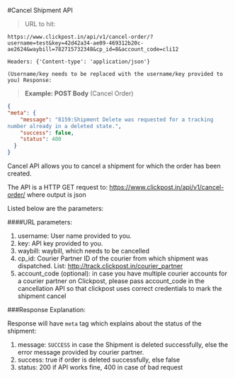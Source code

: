 #Cancel Shipment API

> URL to hit:

```
https://www.clickpost.in/api/v1/cancel-order/?username=test&key=42d42a34-ae09-469312b20c-ae2624&waybill=782715732348&cp_id=8&account_code=cli12

Headers: {'Content-type': 'application/json'}

(Username/key needs to be replaced with the username/key provided to you) Response:
```
> __Example: POST Body__ (Cancel Order)

```json
{
"meta": {
    "message": "8159:Shipment Delete was requested for a tracking
number already in a deleted state.",
    "success": false,
    "status": 400
  }
}
```

Cancel API allows you to cancel a shipment for which the order has been created.

The API is a HTTP GET request to: https://www.clickpost.in/api/v1/cancel-order/ where output is json

Listed below are the parameters:

####URL parameters:
1. username: User name provided to you.
2. key: API key provided to you.
3. waybill: waybill, which needs to be cancelled
4. cp_id: Courier Partner ID of the courier from which shipment was dispatched. List: <a href="http://track.clickpost.in/courier_partner" target="_blank">http://track.clickpost.in/courier_partner</a>
5. account_code (optional): in case you have multiple courier accounts for a courier partner on Clickpost, please pass account_code in the cancellation API so that clickpost uses correct credentials to mark the shipment cancel


###Response Explanation:

Response will have `meta` tag which explains about the status of the shipment:

1. message: `SUCCESS` in case the Shipment is deleted successfully, else the error message provided by courier partner.
2. success: true if order is deleted successfully, else false
3. status: 200 if API works fine, 400 in case of bad request